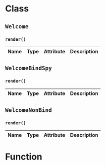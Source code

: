 # Class

## `Welcome`

### `render()`

| Name | Type | Attribute | Description |
| --- | --- | --- | --- |

## `WelcomeBindSpy`

### `render()`

| Name | Type | Attribute | Description |
| --- | --- | --- | --- |

## `WelcomeNonBind`

### `render()`

| Name | Type | Attribute | Description |
| --- | --- | --- | --- |

# Function